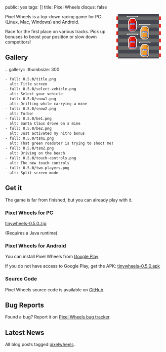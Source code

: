 public: yes
tags: []
title: Pixel Wheels
disqus: false

<div style="float: right; margin-left: 6px"><img src="icon.png"></div>

Pixel Wheels is a top-down racing game for PC (Linux, Mac, Windows) and Android.

Race for the first place on various tracks. Pick up bonuses to boost your position or slow down competitors!

## Gallery

.. gallery::
    :thumbsize: 300

    - full: 0.5.0/title.png
      alt: Title screen
    - full: 0.5.0/select-vehicle.png
      alt: Select your vehicle
    - full: 0.5.0/snow1.png
      alt: Drifting while carrying a mine
    - full: 0.5.0/snow2.png
      alt: Turbo!
    - full: 0.5.0/be1.png
      alt: Santa Claus drove on a mine
    - full: 0.5.0/be2.png
      alt: Just activated my nitro bonus
    - full: 0.5.0/tsm1.png
      alt: That green roadster is trying to shoot me!
    - full: 0.5.0/tsm2.png
      alt: Driving on the beach
    - full: 0.5.0/touch-controls.png
      alt: The new touch controls
    - full: 0.5.0/two-players.png
      alt: Split screen mode

## Get it

The game is far from finished, but you can already play with it.

### Pixel Wheels for PC

<a href="/storage/tinywheels/tinywheels-0.5.0.zip" class="dl-button">tinywheels-0.5.0.zip</a>

(Requires a Java runtime)

### Pixel Wheels for Android

You can install Pixel Wheels from <a href="https://play.google.com/apps/testing/com.agateau.tinywheels.android" class="dl-button">Google Play</a>

If you do not have access to Google Play, get the APK: <a href="/storage/tinywheels/tinywheels-0.5.0.apk" class="dl-button">tinywheels-0.5.0.apk</a>

### Source Code

Pixel Wheels source code is available on [GitHub](https://github.com/agateau/pixelwheels).

## Bug Reports

Found a bug? Report it on [Pixel Wheels bug tracker](https://github.com/agateau/pixelwheels/issues).

## Latest News

All blog posts tagged [pixelwheels](/tags/pixelwheels).
